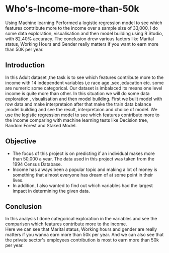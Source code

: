 # Who's-Income-more-than-50k
Using Machine learning Performed a logistic regression model to see which features contribute more to the income over a sample size of 33,000, I do some data exploration,
visualisation and then model building using R Studio, with 82.40% accuracy. The conclusion drew various factors like Marital status, Working Hours and Gender really matters 
if you want to earn more than 50K per year.

## Introduction 
In this Adult dataset ,the task is to see which features contribute more to the income with 14 independent variables i,e race age ,sex ,education etc. 
some are numeric some categorical. Our dataset is imbalaced its means one level income is quite more than other. In this situation we will do some data exploration ,
visualisation and then model building. First we built model with row data and make interpretaion after that make the train data balance ,model building and see the result,
interpretaion and choice of model. We use the logistic regression model to see which features contribute more to the income comparing with machine learning tests like Decision tree, 
Random Forest and Staked Model.

## Objective
- The focus of this project is on predicting if an individual makes more than 50,000 a year. The data used in this project was taken from the 1994 Census Database. 
- Income has always been a popular topic and making a lot of money is something that almost everyone has dream of at some point in their lives.
- In addition, I also wanted to find out which variables had the largest impact in determining the given data. 

## Conclusion
In this analysis I done categorical exploration in the variables and see the comparison which features contribute more to the income.  
Here we can see that Marital status, Working hours and gender are really matters if you wanna earn more than 50k per year.
And we can also see that the private sector's employees contribution is most to earn more than 50k per year. 
